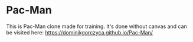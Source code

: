 # Pac-Man
This is Pac-Man clone made for training. It's done without canvas and can be visited here: https://dominikgorczyca.github.io/Pac-Man/
